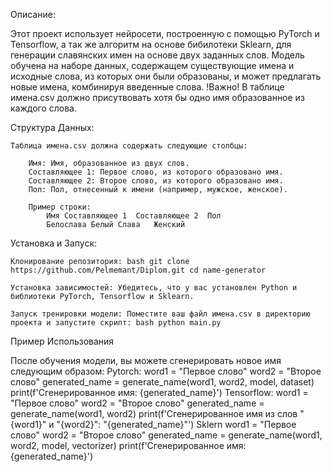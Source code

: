 Описание:

Этот проект использует нейросети, построенную с помощью PyTorch и Tensorflow, а так же алгоритм на основе бибилотеки Sklearn, для генерации славянских имен на основе двух заданных слов. 
Модель обучена на наборе данных, содержащем существующие имена и исходные слова, из которых они были образованы, и может предлагать новые имена, комбинируя введенные слова.
!Важно!
В таблице имена.csv должно присутвовать хотя бы одно имя образованное из каждого слова.

Структура Данных:

    Таблица имена.csv должна содержать следующие столбцы:
    
        Имя: Имя, образованное из двух слов.
        Составляющее 1: Первое слово, из которого образовано имя.
        Составляющее 2: Второе слово, из которого образовано имя.
        Пол: Пол, отнесенный к имени (например, мужское, женское).

        Пример строки:
            Имя	Составляющее 1	Составляющее 2	Пол
            Белослава Белый	Слава	Женский

Установка и Запуск:

    Клонирование репозитория: bash git clone https://github.com/Pelmemant/Diplom.git cd name-generator

    Установка зависимостей: Убедитесь, что у вас установлен Python и библиотеки PyTorch, Tensorflow и Sklearn. 

    Запуск тренировки модели: Поместите ваш файл имена.csv в директорию проекта и запустите скрипт: bash python main.py

Пример Использования

После обучения модели, вы можете сгенерировать новое имя следующим образом:
Pytorch:
      word1 = "Первое слово"
      word2 = "Второе слово"
      generated_name = generate_name(word1, word2, model, dataset)
      print(f'Сгенерированное имя: {generated_name}')
Tensorflow:
      word1 = "Первое слово"
      word2 = "Второе слово"
      generated_name = generate_name(word1, word2)
      print(f'Сгенерированное имя из слов "{word1}" и "{word2}": "{generated_name}"')
Sklern
      word1 = "Первое слово"
      word2 = "Второе слово"
      generated_name = generate_name(word1, word2, model, vectorizer)
      print(f'Сгенерированное имя: {generated_name}')
